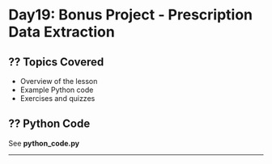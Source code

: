 # Day19: Bonus Project - Prescription Data Extraction

## ?? Topics Covered
- Overview of the lesson
- Example Python code
- Exercises and quizzes

## ?? Python Code
See **python_code.py**

---
